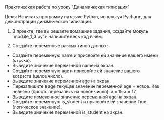 Практическая работа по уроку "Динамическая типизация"

Цель: Написать программу на языке Python, используя Pycharm, для демонстрации динамической типизации.

1. В проекте, где вы решаете домашние задания, создайте модуль 'module_1_3.py' и напишите весь код в нём.

2. Создайте переменные разных типов данных:
  - Создайте переменную name и присвойте ей значение вашего имени (строка).
  - Выведите значение переменной name на экран.
  - Создайте переменную age и присвойте ей значение вашего возраста (целое число).
  - Выведите значение переменной age на экран.
  - Перезапишите в age текущее значение переменной age + новое.
Как неверно (просто перезапись на новое число):
a = 15
a = 17
  - Выведите измененное значение переменной age на экран.
  - Создайте переменную is_student и присвойте ей значение True (логическое значение).
  - Выведите значение переменной is_student на экран.

